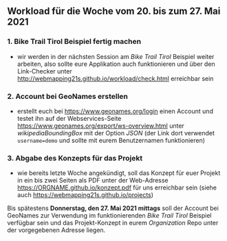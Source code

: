 ## Workload für die Woche vom 20. bis zum 27. Mai 2021

### 1. Bike Trail Tirol Beispiel fertig machen

* wir werden in der nächsten Session am *Bike Trail Tirol* Beispiel weiter arbeiten, also sollte eure Applikation  auch funktionieren und über den Link-Checker unter <http://webmapping21s.github.io/workload/check.html> erreichbar sein

### 2. Account bei GeoNames erstellen

* erstellt euch bei <https://www.geonames.org/login> einen Account und testet ihn auf der Webservices-Seite <https://www.geonames.org/export/ws-overview.html> unter *wikipediaBoundingBox* mit der Option *JSON* (der Link dort verwendet `username=demo` und sollte mit eurem Benutzernamen funktionieren)

### 3. Abgabe des Konzepts für das Projekt

* wie bereits letzte Woche angekündigt, soll das Konzept für euer Projekt in ein bis zwei Seiten als PDF unter der Web-Adresse https://ORGNAME.github.io/konzept.pdf für uns erreichbar sein (siehe auch <https://webmapping21s.github.io/projects>)


Bis spätestens **Donnerstag, den 27. Mai 2021 mittags** soll der Account bei GeoNames zur Verwendung im funktionierenden *Bike Trail Tirol* Beispiel verfügbar sein und das Projekt-Konzept in eurem *Organization* Repo unter der vorgegebenen Adresse liegen.